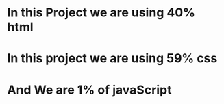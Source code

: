 # In this Project we are using 40% html
# In this project we are using 59% css
# And We are 1% of javaScript
